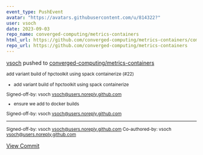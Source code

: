 ```yaml
---
event_type: PushEvent
avatar: "https://avatars.githubusercontent.com/u/814322?"
user: vsoch
date: 2023-09-03
repo_name: converged-computing/metrics-containers
html_url: https://github.com/converged-computing/metrics-containers/commit/583b01dadc357e30943971d70171c7a675ceb467
repo_url: https://github.com/converged-computing/metrics-containers
---
```


<a href='https://github.com/vsoch' target='_blank'>vsoch</a> pushed to <a href='https://github.com/converged-computing/metrics-containers' target='_blank'>converged-computing/metrics-containers</a>

<small>add variant build of hpctoolkit using spack containerize (#22)

* add variant build of hpctoolkit using spack containerize

Signed-off-by: vsoch <vsoch@users.noreply.github.com>

* ensure we add to docker builds

Signed-off-by: vsoch <vsoch@users.noreply.github.com>

---------

Signed-off-by: vsoch <vsoch@users.noreply.github.com>
Co-authored-by: vsoch <vsoch@users.noreply.github.com></small>

<a href='https://github.com/converged-computing/metrics-containers/commit/583b01dadc357e30943971d70171c7a675ceb467' target='_blank'>View Commit</a>